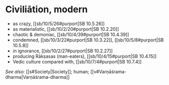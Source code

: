 # Civiliātion, modern

* as crazy, [[sb/10/5/26#purport|SB 10.5.26]]
* as materialistic, [[sb/10/2/20#purport|SB 10.2.20]]
* chaotic & demoniac, [[sb/10/4/39#purport|SB 10.4.39]]
* condemned, [[sb/10/3/22#purport|SB 10.3.22]], [[sb/10/5/8#purport|SB 10.5.8]]
* in ignorance, [[sb/10/2/27#purport|SB 10.2.27]]
* producing Rākṣasas (man-eaters), [[sb/10/4/15#purport|SB 10.4.15]]
* Vedic culture compared with, [[sb/10/7/4#purport|SB 10.7.4]]

*See also:* [[s#Society|Society]]; human; [[v#Varṇāśrama-dharma|Varṇāśrama-dharma]]
